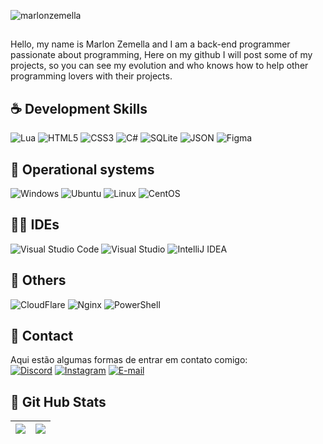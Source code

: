 <p align="left"> <img src="https://komarev.com/ghpvc/?username=marlonzemella&label=Profile%20views&color=0e75b6&style=flat" alt="marlonzemella" /> </p>

<p align="left">
 
  
## <p align="left"> 
  Hello, my name is Marlon Zemella and I am a back-end programmer passionate about programming,
     Here on my github I will post some of my projects, so you can see my evolution
     and who knows how to help other programming lovers with their projects.<br>
</p>

 ## ☕ Development Skills
  ![Lua](https://img.shields.io/badge/Lua-000?style=for-the-badge&logo=lua&logoColor=2CA5E0)
  ![HTML5](https://img.shields.io/badge/HTML5-000?style=for-the-badge&logo=html5&logoColor=2CA5E0)
  ![CSS3](https://img.shields.io/badge/CSS3-000?style=for-the-badge&logo=css3&logoColor=2CA5E0)
  ![C#](https://img.shields.io/badge/C%23-000?style=for-the-badge&logo=csharp&logoColor=2CA5E0)
  ![SQLite](https://img.shields.io/badge/SQLite-000?style=for-the-badge&logo=sqlite&logoColor=2CA5E0)
  ![JSON](https://img.shields.io/badge/json-000?style=for-the-badge&logo=json&logoColor=2CA5E0)
  ![Figma](https://img.shields.io/badge/Figma-000?style=for-the-badge&logo=figma&logoColor=2CA5E0)

  ## 💽 Operational systems
  ![Windows](https://img.shields.io/badge/Windows-000?style=for-the-badge&logo=windows&logoColor=2CA5E0)
  ![Ubuntu](https://img.shields.io/badge/Ubuntu-000?style=for-the-badge&logo=ubuntu&logoColor=2CA5E0)
  ![Linux](https://img.shields.io/badge/Linux-000?style=for-the-badge&logo=linux&logoColor=2CA5E0)
  ![CentOS](https://img.shields.io/badge/Cent%20OS-000?style=for-the-badge&logo=CentOS&logoColor=2CA5E0)

  ## ✍🏻️ IDEs
  ![Visual Studio Code](https://img.shields.io/badge/Visual_Studio_Code-000?style=for-the-badge&logo=visual%20studio%20code&logoColor=2CA5E0)
  ![Visual Studio](https://img.shields.io/badge/Visual_Studio-000?style=for-the-badge&logo=visual%20studio&logoColor=2CA5E0)
  ![IntelliJ IDEA](https://img.shields.io/badge/IntelliJ_IDEA-000.svg?style=for-the-badge&logo=intellij-idea&logoColor=2CA5E0)

  ## 💾 Others
  ![CloudFlare](https://img.shields.io/badge/Cloudflare-000?style=for-the-badge&logo=Cloudflare&logoColor=f48120)
  ![Nginx](https://img.shields.io/badge/Nginx-000?style=for-the-badge&logo=nginx&logoColor=108f2b)
  ![PowerShell](https://img.shields.io/badge/powershell-000?style=for-the-badge&logo=powershell&logoColor=2CA5E0)
  
 ## 📶 Contact
  Aqui estão algumas formas de entrar em contato comigo: </br>
[![Discord](https://img.shields.io/badge/Discord-7289DA?style=for-the-badge&logo=discord&logoColor=white)](https://https://discord.com/channels/@marlonzemella/)
[![Instagram](https://img.shields.io/badge/-Instagram-%23E4405F?style=for-the-badge&logo=instagram&logoColor=white)](https://www.instagram.com/marlonzemella/)
[![E-mail](https://img.shields.io/badge/-Email-000?style=for-the-badge&logo=microsoft-outlook&logoColor=007BFF)](mailto:marlonzemella@vk.com)

 ## 🎯 Git Hub Stats
  | ![](http://github-profile-summary-cards.vercel.app/api/cards/profile-details?username=marlonzemella&theme=github_dark) | ![](http://github-profile-summary-cards.vercel.app/api/cards/stats?username=marlonzemella&theme=github_dark) |
| :-: | :-: |
</p>  
